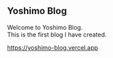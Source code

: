 ## Yoshimo Blog

Welcome to Yoshimo Blog.  
This is the first blog I have created.  

https://yoshimo-blog.vercel.app

